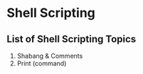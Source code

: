 # Shell Scripting
## List of Shell Scripting Topics
1. Shabang & Comments   
2. Print                (command)